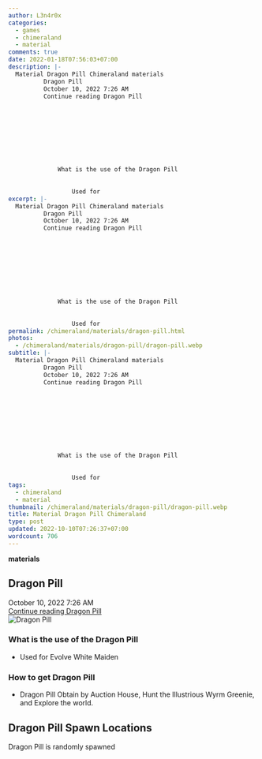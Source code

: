 ```yaml
---
author: L3n4r0x
categories:
  - games
  - chimeraland
  - material
comments: true
date: 2022-01-18T07:56:03+07:00
description: |-
  Material Dragon Pill Chimeraland materials
          Dragon Pill
          October 10, 2022 7:26 AM
          Continue reading Dragon Pill
        
        
          
        
      
      
        
          
            
              What is the use of the Dragon Pill
              
                
                  Used for 
excerpt: |-
  Material Dragon Pill Chimeraland materials
          Dragon Pill
          October 10, 2022 7:26 AM
          Continue reading Dragon Pill
        
        
          
        
      
      
        
          
            
              What is the use of the Dragon Pill
              
                
                  Used for 
permalink: /chimeraland/materials/dragon-pill.html
photos:
  - /chimeraland/materials/dragon-pill/dragon-pill.webp
subtitle: |-
  Material Dragon Pill Chimeraland materials
          Dragon Pill
          October 10, 2022 7:26 AM
          Continue reading Dragon Pill
        
        
          
        
      
      
        
          
            
              What is the use of the Dragon Pill
              
                
                  Used for 
tags:
  - chimeraland
  - material
thumbnail: /chimeraland/materials/dragon-pill/dragon-pill.webp
title: Material Dragon Pill Chimeraland
type: post
updated: 2022-10-10T07:26:37+07:00
wordcount: 706
---
```


<link
  rel="stylesheet"
  href="https://rawcdn.githack.com/dimaslanjaka/Web-Manajemen/870a349/css/bootstrap-5-3-0-alpha3-wrapper.css"
/>
<section id="bootstrap-wrapper">
  <div data-bs-theme="dark">
    <div
      class="row g-0 border rounded overflow-hidden flex-md-row mb-4 shadow-sm position-relative bg-dark text-light"
    >
      <div class="col p-4 d-flex flex-column position-static">
        <strong class="d-inline-block mb-2 text-success">materials</strong>
        <h2 class="mb-0">Dragon Pill</h2>
        <div class="mb-1 text-muted">October 10, 2022 7:26 AM</div>
        <a
          href="/chimeraland/materials/dragon-pill.html"
          class="stretched-link d-none text-primary"
          >Continue reading Dragon Pill</a
        >
      </div>
      <div class="col-auto d-none d-md-block d-lg-block">
        <img
          src="https://www.webmanajemen.com/chimeraland/materials/dragon-pill/dragon-pill.webp"
          alt="Dragon Pill"
        />
      </div>
    </div>
    <div class="row">
      <div class="col-lg-6 col-12 mb-2">
        <div class="card">
          <div class="card-body">
            <h3 class="card-title">What is the use of the Dragon Pill</h3>
            <div class="card-text">
              <ul>
                <li>Used for Evolve White Maiden</li>
              </ul>
            </div>
          </div>
        </div>
      </div>
      <div class="col-lg-6 col-12 mb-2">
        <div class="card">
          <div class="card-body">
            <h3 class="card-title">How to get Dragon Pill</h3>
            <div class="card-text">
              <ul>
                <li>
                  Dragon Pill Obtain by Auction House, Hunt the Illustrious Wyrm
                  Greenie, and Explore the world.
                </li>
              </ul>
            </div>
          </div>
        </div>
      </div>
      <div class="col-12 mb-2">
        <h2>Dragon Pill Spawn Locations</h2>
        <p>Dragon Pill is randomly spawned</p>
      </div>
    </div>
  </div>
</section>